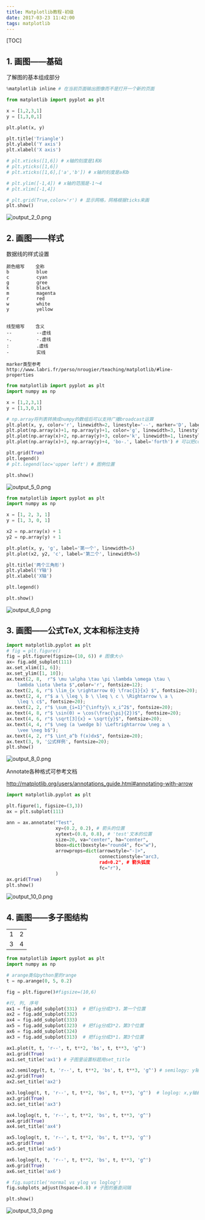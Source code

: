 ```yaml
---
title: Matplotlib教程-初级
date: 2017-03-23 11:42:00
tags: matplotlib
---
```

[TOC]

## 1. 画图——基础

了解图的基本组成部分
```python
%matplotlib inline # 在当前页面输出图像而不是打开一个新的页面

from matplotlib import pyplot as plt

x = [1,2,3,1]
y = [1,3,0,1]

plt.plot(x, y)

plt.title('Triangle')
plt.ylabel('Y axis')
plt.xlabel('X axis')

# plt.xticks([1,6]) # x轴的刻度是1和6
# plt.yticks([1,6])
# plt.xticks([1,6],['a','b']) # x轴的刻度是a和b

# plt.ylim([-1,4]) # x轴的范围是-1～4
# plt.xlim([-1,4])

# plt.grid(True,color='r') # 显示网格，网格根据ticks来画
plt.show()
```
![output_2_0.png](http://upload-images.jianshu.io/upload_images/1713353-e2dbe2bc90f3fe17.png?imageMogr2/auto-orient/strip%7CimageView2/2/w/1240)

## 2. 画图——样式

数据线的样式设置

    颜色缩写    全称
    b          blue
    c          cyan
    g          gree
    k          black
    m          magenta
    r          red
    w          white
    y          yellow
   
   
    线型缩写    含义
    --         --虚线
    -.         -.虚线
    :          .虚线
    -          实线
    
    marker类型参考 
    http://www.labri.fr/perso/nrougier/teaching/matplotlib/#line-properties

```python
from matplotlib import pyplot as plt
import numpy as np

x = [1,2,3,1]
y = [1,3,0,1]

# np.array将列表转换成numpy的数组后可以支持广播broadcast运算
plt.plot(x, y, color='r', linewidth=2, linestyle='--', marker='D', label='one')
plt.plot(np.array(x)+1, np.array(y)+1, color='g', linewidth=3, linestyle=':', marker='o', label='two')
plt.plot(np.array(x)+2, np.array(y)+3, color='k', linewidth=1, linestyle='-.', marker='>', label='three')
plt.plot(np.array(x)+3, np.array(y)+4, 'bo-.', label='forth') # 可以把color,maker,linestyle写到一起

plt.grid(True)
plt.legend()
# plt.legend(loc='upper left') # 图例位置

plt.show()
```

![output_5_0.png](http://upload-images.jianshu.io/upload_images/1713353-a8e2b61df898b8c7.png)


```python
from matplotlib import pyplot as plt
import numpy as np

x = [1, 2, 3, 1]
y = [1, 3, 0, 1]

x2 = np.array(x) + 1
y2 = np.array(y) + 1

plt.plot(x, y, 'g', label='第一个', linewidth=5)
plt.plot(x2, y2, 'c', label='第二个', linewidth=5)

plt.title('两个三角形')
plt.ylabel('Y轴')
plt.xlabel('X轴')

plt.legend()

plt.show()
```

![output_6_0.png](http://upload-images.jianshu.io/upload_images/1713353-fc8e3b0659ac5380.png?imageMogr2/auto-orient/strip%7CimageView2/2/w/1240)


## 3. 画图——公式TeX, 文本和标注支持


```python
import matplotlib.pyplot as plt
# fig = plt.figure() 
fig = plt.figure(figsize=(10, 6)) # 图像大小
ax= fig.add_subplot(111)
ax.set_xlim([1, 6]);
ax.set_ylim([1, 10]);
ax.text(2, 8,  r"$ \mu \alpha \tau \pi \lambda \omega \tau \
    lambda \iota \beta $",color='r', fontsize=12);
ax.text(2, 6, r"$ \lim_{x \rightarrow 0} \frac{1}{x} $", fontsize=20);
ax.text(2, 4, r"$ a \ \leq \ b \ \leq \ c \ \Rightarrow \ a \
    \leq \ c$", fontsize=20);
ax.text(2, 2, r"$ \sum_{i=1}^{\infty}\ x_i^2$", fontsize=20);
ax.text(4, 8, r"$ \sin(0) = \cos(\frac{\pi}{2})$", fontsize=20);
ax.text(4, 6, r"$ \sqrt[3]{x} = \sqrt{y}$", fontsize=20);
ax.text(4, 4, r"$ \neg (a \wedge b) \Leftrightarrow \neg a \
    \vee \neg b$");
ax.text(4, 2, r"$ \int_a^b f(x)dx$", fontsize=20);
ax.text(3, 9, '公式样例', fontsize=20);
plt.show()
```
![output_8_0.png](http://upload-images.jianshu.io/upload_images/1713353-addc97e76a4bc7d2.png?imageMogr2/auto-orient/strip%7CimageView2/2/w/1240)

Annotate各种格式可参考文档

http://matplotlib.org/users/annotations_guide.html#annotating-with-arrow


```python
import matplotlib.pyplot as plt

plt.figure(1, figsize=(3,3))
ax = plt.subplot(111)

ann = ax.annotate("Test",
                  xy=(0.2, 0.2), # 箭头的位置
                  xytext=(0.8, 0.8), # 'test'文本的位置
                  size=20, va="center", ha="center",
                  bbox=dict(boxstyle="round4", fc="w"),
                  arrowprops=dict(arrowstyle="-|>",
                                  connectionstyle="arc3,
                                  rad=0.2", # 箭头弧度
                                  fc="r"), 
                  )
ax.grid(True)
plt.show()
```
![output_10_0.png](http://upload-images.jianshu.io/upload_images/1713353-a13450639eb2a140.png)



## 4. 画图——多子图结构

<table class="table table-bordered">
<tr><td>1</td><td>2</td></tr>

<tr><td>3</td><td>4</td></tr>
</table>


```python
from matplotlib import pyplot as plt
import numpy as np

# arange类似python里的range
t = np.arange(0, 5, 0.2)

fig = plt.figure()#figsize=(10,6)

#行, 列, 序号
ax1 = fig.add_subplot(331)  # 把fig分成3*3，第一个位置
ax2 = fig.add_subplot(332)
ax4 = fig.add_subplot(333)
ax5 = fig.add_subplot(323)  # 把fig分成3*2，第3个位置
ax6 = fig.add_subplot(324)
ax3 = fig.add_subplot(313)  # 把fig分成3*1，第3个位置

ax1.plot(t, t, 'r--', t, t**2, 'bs', t, t**3, 'g^')
ax1.grid(True)
ax1.set_title('ax1') # 子图里设置标题用set_title

ax2.semilogy(t, t, 'r--', t, t**2, 'bs', t, t**3, 'g^') # semilogy: y轴使用对数刻度
ax2.grid(True)
ax2.set_title('ax2')

ax3.loglog(t, t, 'r--', t, t**2, 'bs', t, t**3, 'g^')  # loglog: x,y轴都使用对数刻度
ax3.grid(True)
ax3.set_title('ax3')

ax4.loglog(t, t, 'r--', t, t**2, 'bs', t, t**3, 'g^')
ax4.grid(True)
ax4.set_title('ax4')

ax5.loglog(t, t, 'r--', t, t**2, 'bs', t, t**3, 'g^')
ax5.grid(True)
ax5.set_title('ax5')

ax6.loglog(t, t, 'r--', t, t**2, 'bs', t, t**3, 'g^')
ax6.grid(True)
ax6.set_title('ax6')

# fig.suptitle('normal vs ylog vs loglog')
fig.subplots_adjust(hspace=0.8) # 子图的垂直间隔

plt.show()
```
![output_13_0.png](http://upload-images.jianshu.io/upload_images/1713353-125745909f8f179f.png?imageMogr2/auto-orient/strip%7CimageView2/2/w/1240)